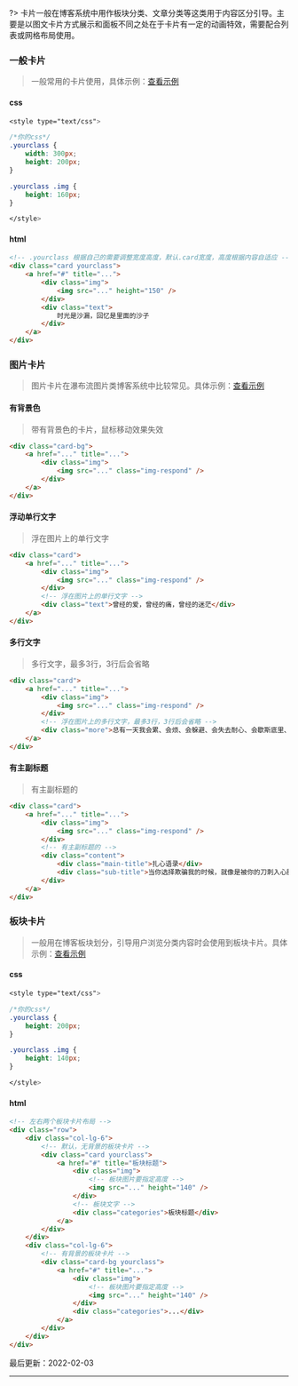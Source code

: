 ?> 卡片一般在博客系统中用作板块分类、文章分类等这类用于内容区分引导。主要是以图文卡片方式展示和面板不同之处在于卡片有一定的动画特效，需要配合列表或网格布局使用。

### 一般卡片

> 一般常用的卡片使用，具体示例：[查看示例](http://localhost:3000/design/view.html?pageurl=http://localhost:3000/examples/component-card-1.html)

<!-- tabs:start -->

#### **css**

```css
<style type="text/css">

/*你的css*/
.yourclass {
    width: 300px;
    height: 200px;
}

.yourclass .img {
    height: 160px;
}

</style>
```

#### **html**

```html
<!-- .yourclass 根据自己的需要调整宽度高度，默认.card宽度，高度根据内容自适应 -->
<div class="card yourclass">
    <a href="#" title="...">
        <div class="img">
            <img src="..." height="150" />
        </div>
        <div class="text">
            时光是沙漏，回忆是里面的沙子
        </div>
    </a>
</div>
```

<!-- tabs:end -->

### 图片卡片

> 图片卡片在瀑布流图片类博客系统中比较常见。具体示例：[查看示例](http://localhost:3000/design/view.html?pageurl=http://localhost:3000/examples/component-card-2.html)

<!-- tabs:start -->

#### **有背景色**

> 带有背景色的卡片，鼠标移动效果失效

```html
<div class="card-bg">
    <a href="..." title="...">
        <div class="img">
            <img src="..." class="img-respond" />
        </div>
    </a>
</div>
```

#### **浮动单行文字**

> 浮在图片上的单行文字

```html
<div class="card">
    <a href="..." title="...">
        <div class="img">
            <img src="..." class="img-respond" />
        </div>
        <!-- 浮在图片上的单行文字 -->
        <div class="text">曾经的爱，曾经的痛，曾经的迷茫</div>
    </a>
</div>
```

#### **多行文字**

> 多行文字，最多3行，3行后会省略

```html
<div class="card">
    <a href="..." title="...">
        <div class="img">
            <img src="..." class="img-respond" />
        </div>
        <!-- 浮在图片上的多行文字，最多3行，3行后会省略 -->
        <div class="more">总有一天我会累、会烦、会躲避、会失去耐心、会歇斯底里、会头也不回……最好别让我有这样一天，因为，谁都拉不回。</div>
    </a>
</div>
```

#### **有主副标题**

> 有主副标题的

```html
<div class="card">
    <a href="..." title="...">
        <div class="img">
            <img src="..." class="img-respond" />
        </div>
        <!-- 有主副标题的 -->
        <div class="content">
            <div class="main-title">扎心语录</div>
            <div class="sub-title">当你选择欺骗我的时候，就像是被你的刀刺入心脏一样；想要爱却又不敢爱，因为留下了阴影；想怨恨却又恨不了，因为还是牵肠挂肚。</div>
        </div>
    </a>
</div>
```

<!-- tabs:end -->

### 板块卡片

> 一般用在博客板块划分，引导用户浏览分类内容时会使用到板块卡片。具体示例：[查看示例](http://localhost:3000/design/view.html?pageurl=http://localhost:3000/examples/component-card-3.html)

<!-- tabs:start -->

#### **css**

```css
<style type="text/css">

/*你的css*/
.yourclass {
    height: 200px;
}

.yourclass .img {
    height: 140px;
}

</style>
```

#### **html**

```html
<!-- 左右两个板块卡片布局 -->
<div class="row">
    <div class="col-lg-6">
        <!-- 默认，无背景的板块卡片 -->
        <div class="card yourclass">
            <a href="#" title="板块标题">
                <div class="img">
                    <!-- 板块图片要指定高度 -->
                    <img src="..." height="140" />
                </div>
                <!-- 板块文字 -->
                <div class="categories">板块标题</div>
            </a>
        </div>
    </div>
    <div class="col-lg-6">
        <!-- 有背景的板块卡片 -->
        <div class="card-bg yourclass">
            <a href="#" title="...">
                <div class="img">
                    <!-- 板块图片要指定高度 -->
                    <img src="..." height="140" />
                </div>
                <div class="categories">...</div>
            </a>
        </div>
    </div>
</div>
```

<!-- tabs:end -->

最后更新：2022-02-03

---
